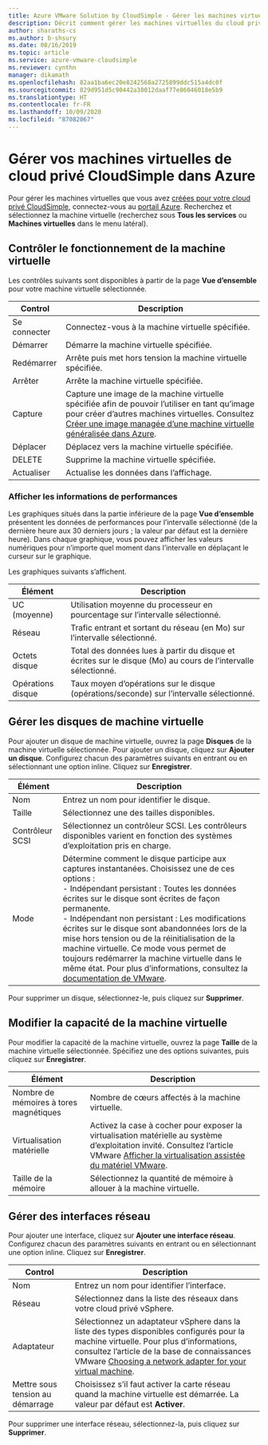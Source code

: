 ```yaml
---
title: Azure VMware Solution by CloudSimple - Gérer les machines virtuelles du cloud privé dans Azure
description: Décrit comment gérer les machines virtuelles du cloud privé CloudSimple dans le portail Azure, y compris l’ajout de disques, la modification de la capacité des machines virtuelles et l’ajout d’interfaces réseau
author: sharaths-cs
ms.author: b-shsury
ms.date: 08/16/2019
ms.topic: article
ms.service: azure-vmware-cloudsimple
ms.reviewer: cynthn
manager: dikamath
ms.openlocfilehash: 82aa1ba6ec20e8242568a2725899ddc515a4dc0f
ms.sourcegitcommit: 829d951d5c90442a38012daaf77e86046018e5b9
ms.translationtype: HT
ms.contentlocale: fr-FR
ms.lasthandoff: 10/09/2020
ms.locfileid: "87082067"
---
```

# <a name="manage-your-cloudsimple-private-cloud-virtual-machines-in-azure"></a>Gérer vos machines virtuelles de cloud privé CloudSimple dans Azure

Pour gérer les machines virtuelles que vous avez [créées pour votre cloud privé CloudSimple](azure-create-vm.md), connectez-vous au [portail Azure](https://portal.azure.com). Recherchez et sélectionnez la machine virtuelle (recherchez sous **Tous les services** ou **Machines virtuelles** dans le menu latéral).

## <a name="control-virtual-machine-operation"></a>Contrôler le fonctionnement de la machine virtuelle

Les contrôles suivants sont disponibles à partir de la page **Vue d’ensemble** pour votre machine virtuelle sélectionnée.

| Control | Description |
| ------------ | ------------- |
| Se connecter | Connectez-vous à la machine virtuelle spécifiée.  |
| Démarrer | Démarre la machine virtuelle spécifiée.  |
| Redémarrer | Arrête puis met hors tension la machine virtuelle spécifiée.  |
| Arrêter | Arrête la machine virtuelle spécifiée.  |
| Capture | Capture une image de la machine virtuelle spécifiée afin de pouvoir l’utiliser en tant qu’image pour créer d’autres machines virtuelles. Consultez [Créer une image managée d’une machine virtuelle généralisée dans Azure](../virtual-machines/windows/capture-image-resource.md).   |
| Déplacer | Déplacez vers la machine virtuelle spécifiée.  |
| DELETE | Supprime la machine virtuelle spécifiée.  |
| Actualiser | Actualise les données dans l’affichage.  |

### <a name="view-performance-information"></a>Afficher les informations de performances

Les graphiques situés dans la partie inférieure de la page **Vue d’ensemble** présentent les données de performances pour l’intervalle sélectionné (de la dernière heure aux 30 derniers jours ; la valeur par défaut est la dernière heure). Dans chaque graphique, vous pouvez afficher les valeurs numériques pour n’importe quel moment dans l’intervalle en déplaçant le curseur sur le graphique.

Les graphiques suivants s’affichent.

| Élément | Description |
| ------------ | ------------- |
| UC (moyenne) | Utilisation moyenne du processeur en pourcentage sur l’intervalle sélectionné.   |
| Réseau | Trafic entrant et sortant du réseau (en Mo) sur l’intervalle sélectionné.  |
| Octets disque | Total des données lues à partir du disque et écrites sur le disque (Mo) au cours de l’intervalle sélectionné.  |
| Opérations disque | Taux moyen d’opérations sur le disque (opérations/seconde) sur l’intervalle sélectionné. |

## <a name="manage-vm-disks"></a>Gérer les disques de machine virtuelle

Pour ajouter un disque de machine virtuelle, ouvrez la page **Disques** de la machine virtuelle sélectionnée. Pour ajouter un disque, cliquez sur **Ajouter un disque**. Configurez chacun des paramètres suivants en entrant ou en sélectionnant une option inline. Cliquez sur **Enregistrer**.

   | Élément | Description |
   | ------------ | ------------- |
   | Nom | Entrez un nom pour identifier le disque.  |
   | Taille | Sélectionnez une des tailles disponibles.  |
   | Contrôleur SCSI | Sélectionnez un contrôleur SCSI. Les contrôleurs disponibles varient en fonction des systèmes d’exploitation pris en charge.  |
   | Mode | Détermine comment le disque participe aux captures instantanées. Choisissez une de ces options : <br> - Indépendant persistant : Toutes les données écrites sur le disque sont écrites de façon permanente.<br> - Indépendant non persistant : Les modifications écrites sur le disque sont abandonnées lors de la mise hors tension ou de la réinitialisation de la machine virtuelle.  Ce mode vous permet de toujours redémarrer la machine virtuelle dans le même état. Pour plus d’informations, consultez la [documentation de VMware](https://docs.vmware.com/en/VMware-vSphere/6.5/com.vmware.vsphere.vm_admin.doc/GUID-8B6174E6-36A8-42DA-ACF7-0DA4D8C5B084.html). |

Pour supprimer un disque, sélectionnez-le, puis cliquez sur **Supprimer**.

## <a name="change-the-capacity-of-the-vm"></a>Modifier la capacité de la machine virtuelle

Pour modifier la capacité de la machine virtuelle, ouvrez la page **Taille** de la machine virtuelle sélectionnée. Spécifiez une des options suivantes, puis cliquez sur **Enregistrer**.

| Élément | Description |
| ------------ | ------------- |
| Nombre de mémoires à tores magnétiques | Nombre de cœurs affectés à la machine virtuelle.  |
| Virtualisation matérielle | Activez la case à cocher pour exposer la virtualisation matérielle au système d’exploitation invité. Consultez l’article VMware [Afficher la virtualisation assistée du matériel VMware](https://docs.vmware.com/en/VMware-vSphere/6.5/com.vmware.vsphere.vm_admin.doc/GUID-2A98801C-68E8-47AF-99ED-00C63E4857F6.html). |
| Taille de la mémoire | Sélectionnez la quantité de mémoire à allouer à la machine virtuelle.  

## <a name="manage-network-interfaces"></a>Gérer des interfaces réseau

Pour ajouter une interface, cliquez sur **Ajouter une interface réseau**. Configurez chacun des paramètres suivants en entrant ou en sélectionnant une option inline. Cliquez sur **Enregistrer**.

   | Control | Description |
   | ------------ | ------------- |
   | Nom | Entrez un nom pour identifier l’interface.  |
   | Réseau | Sélectionnez dans la liste des réseaux dans votre cloud privé vSphere.  |
   | Adaptateur | Sélectionnez un adaptateur vSphere dans la liste des types disponibles configurés pour la machine virtuelle. Pour plus d’informations, consultez l’article de la base de connaissances VMware [Choosing a network adapter for your virtual machine](https://kb.vmware.com/s/article/1001805). |
   | Mettre sous tension au démarrage | Choisissez s’il faut activer la carte réseau quand la machine virtuelle est démarrée. La valeur par défaut est **Activer**. |

Pour supprimer une interface réseau, sélectionnez-la, puis cliquez sur **Supprimer**.
